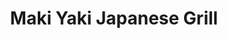 ---
layout: place
title: "Maki Yaki Japanese Grill"
permalink: /wisconsin/milwaukee/maki-yaki-japanese-grill.html
stateAbbr: WI
stateName: Wisconsin
cityName: Milwaukee
seo:
  name: "Maki Yaki Japanese Grill"
  type: Restaurant
  links: null
description: "Maki Yaki Japanese Grill serves delicious sushi in Milwaukee, Wisconsin. Try fresh Japanese dishes for a great dining experience. "
place_id: ChIJRUe-qCoaBYgR7ofMyS2IHgw
photos:
  - name: >-
      places/ChIJRUe-qCoaBYgR7ofMyS2IHgw/photos/AeeoHcKMcgNUQ2bB2XheOznqjiQdgehJWMpeaKIVBdQoM_P2HbFWY5wtc3c6593oLtUWjRVgr0FsQtI3AuryQ1lqkDbwiqUelCo0H8T5Pw6wGmNg0nE72qLfh7kgaLDOTZuvB0kedZO3IO7XtaO2uh1LqJH5Zn6taRkkmLgFWDZ1cytGcwDPe1aS8KwwhLh0w73q-Ajq1fA2Ka4Tz_0UVfOqkeplcBVJp0_RpTdEtdd35awz3ixkDuRSaYoK_HTJLaVkKzanNLaP91q7GeyI-V1MIPKE1bnuMwMCvt3sBL1S8HtCuQ
    widthPx: 3024
    heightPx: 4032
    authorAttributions:
      - displayName: Maki Yaki Japanese Grill
        uri: https://maps.google.com/maps/contrib/109126476323096167555
        photoUri: >-
          https://lh3.googleusercontent.com/a-/ALV-UjUS9G1ITjIssWAskqquOTsvXGsYiBRdG279bBXaJ1JDNL1aLrA=s100-p-k-no-mo
    flagContentUri: >-
      https://www.google.com/local/imagery/report/?cb_client=maps_api_places.places_api&image_key=!1e10!2sAF1QipOCdgOTCfaNPPVwEgAQJfR-N5JDxwjeeGUsGlF5&hl=en-US
    googleMapsUri: >-
      https://www.google.com/maps/place//data=!3m4!1e2!3m2!1sAF1QipOCdgOTCfaNPPVwEgAQJfR-N5JDxwjeeGUsGlF5!2e10!4m2!3m1!1s0x88051a2aa8be4745:0xc1e882dc9cc87ee
  - name: >-
      places/ChIJRUe-qCoaBYgR7ofMyS2IHgw/photos/AeeoHcJA3F3PI_ewFYwEIe4ykNF1uG7zBMS6vHhV4ev-fil826CEYBKreHa4WpfRIBAxEhtLW1Qyz4Yhdj8Ly6S5HYLANTKqKDSPix7M1HFkaRJaXzoAejDMnjr5CxPNqMf8gXYx55mO00y2E3MBf3vKR_44YoAN_r_0kwv_TIU3qQuFcwJ22hFGSK8C9N_RjncnxSL_cNoYulF38FifrPKLJlPuJBzAX43pyk6AJG6Ed3cndwF5WCf0v7buV5G1KamfqRIxWgImPdDylwhblwZXuENN0245nG88aR8eLJ7ZBdqksg
    widthPx: 4800
    heightPx: 3200
    authorAttributions:
      - displayName: Maki Yaki Japanese Grill
        uri: https://maps.google.com/maps/contrib/109126476323096167555
        photoUri: >-
          https://lh3.googleusercontent.com/a-/ALV-UjUS9G1ITjIssWAskqquOTsvXGsYiBRdG279bBXaJ1JDNL1aLrA=s100-p-k-no-mo
    flagContentUri: >-
      https://www.google.com/local/imagery/report/?cb_client=maps_api_places.places_api&image_key=!1e10!2sAF1QipMfSYXvXExCsG11wcnz88Ckgj7E5N7XHzo6DDav&hl=en-US
    googleMapsUri: >-
      https://www.google.com/maps/place//data=!3m4!1e2!3m2!1sAF1QipMfSYXvXExCsG11wcnz88Ckgj7E5N7XHzo6DDav!2e10!4m2!3m1!1s0x88051a2aa8be4745:0xc1e882dc9cc87ee
  - name: >-
      places/ChIJRUe-qCoaBYgR7ofMyS2IHgw/photos/AeeoHcI9ndYFRNuorReBLqNkbcbpuzi2lTQsRO6lrE84ScJmEfkMRRXdT9PCEwAychDIq9i0IHKkTNUmOZ_HhtlvAVgiCjq-9ZAM_WOwoor2LpLaPL08FPp5hHvBDHekIjlt2PWn8-axJawpqnQEeNgV064eHl0EopR7AOTM9dL_2WGVXIYOl9lMe0T0ItmrqhZ9DwpEYvDB5aovm31yYFlr3gDjoGNbDAx2FlvDLA6HyUImzc3DleFC8Y_Shnnia0p2otxhcFeJxv1VjuHL7jfk5GuiSiamg5_v_9yrYSobZXOBKnC2m7rgPmfiv12w1_vPcCtItFRjMXY0TuuhsZ0-H5h_TECFqeDuMhCNQ9DqDATApuLmvuF2758orZWPff6zhtUrRfweurz27H_XcMoOwBDVzmtqo9PsupWji8bvkU8U23k
    widthPx: 3840
    heightPx: 2160
    authorAttributions:
      - displayName: Thammy
        uri: https://maps.google.com/maps/contrib/117655273063024361813
        photoUri: >-
          https://lh3.googleusercontent.com/a/ACg8ocK5LBnGxNiR2fmgtomQg8roWukF20oGAagOg1c_1ONpOXe3Sg=s100-p-k-no-mo
    flagContentUri: >-
      https://www.google.com/local/imagery/report/?cb_client=maps_api_places.places_api&image_key=!1e10!2sCIHM0ogKEICAgICO9o_J_gE&hl=en-US
    googleMapsUri: >-
      https://www.google.com/maps/place//data=!3m4!1e2!3m2!1sCIHM0ogKEICAgICO9o_J_gE!2e10!4m2!3m1!1s0x88051a2aa8be4745:0xc1e882dc9cc87ee
  - name: >-
      places/ChIJRUe-qCoaBYgR7ofMyS2IHgw/photos/AeeoHcK8RoFuh-UqBT1YA9jmI89QYq9ZWAUCorJs6tzS82QjOcKMe0XmeW3pE8ZF6evZVX7dzp_hMXgoPy1RHiGrNzhZn3QuQsxKplK8v_9qBvDKIOWEANKC407htsRUcP2gcdwCpyiOj_nzluo3jPE-1OM0B0REatukcJ3ECJO85dapdGN5_0g5qQBFjRCUvkJKKf8Ou7vvwJMPJKGBwxlPB8_KbYBEseTysnpiS2YC54b9YVMr67RFax2na5EKsrDcnkguhnkYTlAaliC7Rp0Os-D2kSWxLanVwa0kDphwHL51Sw
    widthPx: 4800
    heightPx: 3200
    authorAttributions:
      - displayName: Maki Yaki Japanese Grill
        uri: https://maps.google.com/maps/contrib/109126476323096167555
        photoUri: >-
          https://lh3.googleusercontent.com/a-/ALV-UjUS9G1ITjIssWAskqquOTsvXGsYiBRdG279bBXaJ1JDNL1aLrA=s100-p-k-no-mo
    flagContentUri: >-
      https://www.google.com/local/imagery/report/?cb_client=maps_api_places.places_api&image_key=!1e10!2sAF1QipMeMk5XUkvbjfWOI_-BTLqrsDV4gK-mxdrFCxk-&hl=en-US
    googleMapsUri: >-
      https://www.google.com/maps/place//data=!3m4!1e2!3m2!1sAF1QipMeMk5XUkvbjfWOI_-BTLqrsDV4gK-mxdrFCxk-!2e10!4m2!3m1!1s0x88051a2aa8be4745:0xc1e882dc9cc87ee
  - name: >-
      places/ChIJRUe-qCoaBYgR7ofMyS2IHgw/photos/AeeoHcJMOxQxRgPaszMkNFS202i_0oV_B9yUj2bFb_RHLj_1FfVt7U_V78jmNvcMVdjZN2onbalqSwa8hAhcVoXlJ8GI3s7aAH22uwKZfJ8kZ4XWBsf6iBlIyH1e8b4qeINfc9GX6fb_DjeOC-4peCbAIqajnmubl1vKokpCeTWTXeGf1hjMGJ97W52D9Y4XlK5pPLnIhZP5fqZLWjq0zGQi5SIn9YcADAhnHNg3qXDhYG8rvYEkM8vtqiMu2IaU34HGjMTU6d_L55idBEU9O0PYcON1svaPdoADwPZZxb68N4E1MhzFLB8WOjNLetFdN9_N_U7seyh471A5pOH2JZ0GoB2mC0DVWxeULdeE2zdeowsxTPoPjPknVJPUOZntHWK1MZiLmPau95QqJ-G8gKmB33NoY-pl39SqIPrA0AmikqpoOxL4VC-o9QM1k-q1VF4Z
    widthPx: 2988
    heightPx: 3028
    authorAttributions:
      - displayName: Dave Shapiro
        uri: https://maps.google.com/maps/contrib/104110205251173492031
        photoUri: >-
          https://lh3.googleusercontent.com/a-/ALV-UjV6z_tvdIBlHA63EPd3Czjyf_S5ZLdHJhJZfMZ6t34jPiyJNoflLw=s100-p-k-no-mo
    flagContentUri: >-
      https://www.google.com/local/imagery/report/?cb_client=maps_api_places.places_api&image_key=!1e10!2sCIABIhAA3ilWHiVegGgEO7AACNo7&hl=en-US
    googleMapsUri: >-
      https://www.google.com/maps/place//data=!3m4!1e2!3m2!1sCIABIhAA3ilWHiVegGgEO7AACNo7!2e10!4m2!3m1!1s0x88051a2aa8be4745:0xc1e882dc9cc87ee
  - name: >-
      places/ChIJRUe-qCoaBYgR7ofMyS2IHgw/photos/AeeoHcJ2d1yZZ4G9zXmI2aqdc7I4LV71zdIqYxCIwGLWEqlLwxnz-qCQru-4jvICRklp0bvSpgQ9rApMJm9Nq--Moaq32C6ZbzF7vSonFIFLeemk2jQUbnC43IqaVpEoegADjmvqsWhncnW3gjzrJrslj9OxwIUFX0eep_1gUwUTJusE-besh9H7-RVt-x9GOCB4_piJT7txFCEQd_XkD4geir2g6OQBRxDTJdB_Ttr49iWCXX177exzUyWkAkh7_DlyrJd3wXmThnqLuZGWEmexBIHmyu4AK0KrXmhR9UtOKeRZv2JLZwzc3bbVB47hTCJkV7K49nXT29N7EWOlXxf5GZwSWf3TnUxwBUddV6h_o8Q7-zvU2NUuRifkfjDwCChuvRzUPQX-HWp4oUM4jiLvq32jCXswe55utUGRWyKXYmlaArSN
    widthPx: 1920
    heightPx: 1080
    authorAttributions:
      - displayName: Hector Murrieta
        uri: https://maps.google.com/maps/contrib/115544687261012060087
        photoUri: >-
          https://lh3.googleusercontent.com/a-/ALV-UjV9opZVJz5qhyIOweqSjdjoZ6b3kZqha1-NQMtu5Pz7iyzjOBqD=s100-p-k-no-mo
    flagContentUri: >-
      https://www.google.com/local/imagery/report/?cb_client=maps_api_places.places_api&image_key=!1e10!2sCIHM0ogKEICAgICJyYTxxwE&hl=en-US
    googleMapsUri: >-
      https://www.google.com/maps/place//data=!3m4!1e2!3m2!1sCIHM0ogKEICAgICJyYTxxwE!2e10!4m2!3m1!1s0x88051a2aa8be4745:0xc1e882dc9cc87ee
  - name: >-
      places/ChIJRUe-qCoaBYgR7ofMyS2IHgw/photos/AeeoHcJiPgl67EtZ3ACOB71Sd1KwaukcqIyVNydqp69J_QPOqsblduBEo8jRgkHLCRIJLntkRFQWn8ytgVtgr4fEvt3ocq4dgkq2_jnWPwtMMj_BXMMh6wwXcvky9tIkudVsxFFaDYT646CQGCi2uGOipQTKXO58qqBXJKuiCwPtz5WBP6nm6BO3E4jwiV0z4vB5HFoLoy4c_M09xNlpRbqjehU4mGLQJG79Z6dx0t9iydIloC7qbrwtK_TTHMqAksKyn_8ZVpIMf5rgS0Cr53C06F00F60762YCQBE3dhXuxm_NMdvW63Di5RKUumiq28ge5qj1kOOSZmW56CDJuayoH8L_H7LGCh32hVJx2KOA947kYpgOMI96Oi_yX4Hac1r_ckeiy5Y-6hsw7d_EjWTrAmDmJVmTU7TSS8gc4HK3x8I
    widthPx: 2921
    heightPx: 1594
    authorAttributions:
      - displayName: M. A.
        uri: https://maps.google.com/maps/contrib/108570096475390782071
        photoUri: >-
          https://lh3.googleusercontent.com/a/ACg8ocJz-Uruiuq_pVjB0wbDvcp3x0Wcs4AeHjoDW2icw_Jg79WHLk4=s100-p-k-no-mo
    flagContentUri: >-
      https://www.google.com/local/imagery/report/?cb_client=maps_api_places.places_api&image_key=!1e10!2sCIHM0ogKEICAgICGh93uPw&hl=en-US
    googleMapsUri: >-
      https://www.google.com/maps/place//data=!3m4!1e2!3m2!1sCIHM0ogKEICAgICGh93uPw!2e10!4m2!3m1!1s0x88051a2aa8be4745:0xc1e882dc9cc87ee
  - name: >-
      places/ChIJRUe-qCoaBYgR7ofMyS2IHgw/photos/AeeoHcLFN7BNLorYSFRfJrPqGhz8G7WS2XooVxmb8s_ms3tSGUTpYgHYEkBcbE1GOOqam-xctCyfDEM-4PFghHj-Lf-nNcYGufO4Zuz0GOZzohsplwKFo3Mu6F_1ZZL7fnAoM8nlOPwyF4VFEGkga2cSoBrSMxqMeGd56OGYy_wEEpeT89UqjqvU0x_wJ5VUMjlCYhimEOxiGiY9R0-lt2L1XDx6vpU7Aa1DYkQzr80olT7wMbtj7gcwTbS50WCUErINFnuN2UjFbOnk2_QjCoNjvDY9F7h-dECmzAYTad-nELqW5MhMpmnsNfkJqdV0gF8VJtq-SyGwmdJROIOT9BRvZl-OxUGfrpUMqHWQCufa4SnQVoyLOuPe_MEhYh61sLz0pWpGSaxKQyxGrm5FPvH1s-ZbBV7bF2pVPBzRy37boIpGag
    widthPx: 4080
    heightPx: 3072
    authorAttributions:
      - displayName: The Borg Cooking Show
        uri: https://maps.google.com/maps/contrib/111315885489351120013
        photoUri: >-
          https://lh3.googleusercontent.com/a-/ALV-UjUoAY7Y4Dd93qUFARJWfv14j9_Q2fPPSfXC-esrGRbpWcUS0FI=s100-p-k-no-mo
    flagContentUri: >-
      https://www.google.com/local/imagery/report/?cb_client=maps_api_places.places_api&image_key=!1e10!2sCIHM0ogKEICAgICnuaf5TQ&hl=en-US
    googleMapsUri: >-
      https://www.google.com/maps/place//data=!3m4!1e2!3m2!1sCIHM0ogKEICAgICnuaf5TQ!2e10!4m2!3m1!1s0x88051a2aa8be4745:0xc1e882dc9cc87ee
  - name: >-
      places/ChIJRUe-qCoaBYgR7ofMyS2IHgw/photos/AeeoHcLwZsZ00N5rbsBuIYp9k6iqB1niBrz-BKrozG1bed6FrSUZ01bKdcGPdaPo_3q7vZ7Hdt7ip3p92Z_7K5yQ2ceQewG_t7vervwt7eTrQOGeKnJbXt1_o_cQfJwrYPyjHGv2-K-JgpzrY1iDn__drJZmodr-NA_ozskknlz2JMI_LwGygB-HvEFK65n5mjN7Hpf9aqg9FLPy6aQKVzoIjdhtX7jcJWAznRz36yZHA6tNDaJo9Pj5XQYS7zRT57QQXGWdEaGm6_8l1kc_t_Nx49UkUp6h_G5SskYwO7yFjepSfDswu4YSElXlWTTSG-34aVd2aHHXIxaSBf4jEvzfnFg0_NcG7gLqGOSkgNBsF9qZznF-MNzOfi_xKkKwHPdrk88IpOhc8smLbAiWaAFaoZ8wdnzWm3VhmsLjj0w4ovLvfnO9
    widthPx: 4080
    heightPx: 3072
    authorAttributions:
      - displayName: The Borg Cooking Show
        uri: https://maps.google.com/maps/contrib/111315885489351120013
        photoUri: >-
          https://lh3.googleusercontent.com/a-/ALV-UjUoAY7Y4Dd93qUFARJWfv14j9_Q2fPPSfXC-esrGRbpWcUS0FI=s100-p-k-no-mo
    flagContentUri: >-
      https://www.google.com/local/imagery/report/?cb_client=maps_api_places.places_api&image_key=!1e10!2sCIHM0ogKEICAgICHwJjg9wE&hl=en-US
    googleMapsUri: >-
      https://www.google.com/maps/place//data=!3m4!1e2!3m2!1sCIHM0ogKEICAgICHwJjg9wE!2e10!4m2!3m1!1s0x88051a2aa8be4745:0xc1e882dc9cc87ee
  - name: >-
      places/ChIJRUe-qCoaBYgR7ofMyS2IHgw/photos/AeeoHcJ3Pmx-yFLg7qEZ2ACYUJnLJ2MARy6uwMbgbiEPeVpaBq52jS1GfffJ_IaokvQIjL_QllfNNZZRXz4F05q20DUXHaHkkqvIYAeJCoh0PZMdRUdMrGFR2278IuW-oDPIdFpHLcgsc4Dq2rYZXLHK_cTWAGwVkc-Jsx6TMVbUURUcI5fTF4TddJBqdhGWrO5o6VuL0UxdKSWIAEeX7d3soayWhHwdiaF5O9NI8vcaWNJFYABDjFBp1s3IBXOggICv7R3Msku_AX0sSpVr4ugMegqsWm7qCQQnckPI8fHdxSx6p3r__4oLye-rO6UAHvcn_AZCSwlAlxDp_56_g4Th5K2eaiGx7MpZYtW56zUb98OQZu-kYxDp2k0S4yrjEUh9dEbn9oQeLieuLZyiTWLM3aXHPlNXeWwl0bY9GkNo7ZLnzw
    widthPx: 4080
    heightPx: 3072
    authorAttributions:
      - displayName: The Borg Cooking Show
        uri: https://maps.google.com/maps/contrib/111315885489351120013
        photoUri: >-
          https://lh3.googleusercontent.com/a-/ALV-UjUoAY7Y4Dd93qUFARJWfv14j9_Q2fPPSfXC-esrGRbpWcUS0FI=s100-p-k-no-mo
    flagContentUri: >-
      https://www.google.com/local/imagery/report/?cb_client=maps_api_places.places_api&image_key=!1e10!2sCIHM0ogKEICAgIC9t-TXOg&hl=en-US
    googleMapsUri: >-
      https://www.google.com/maps/place//data=!3m4!1e2!3m2!1sCIHM0ogKEICAgIC9t-TXOg!2e10!4m2!3m1!1s0x88051a2aa8be4745:0xc1e882dc9cc87ee
address: 1616 W Wisconsin Ave, Milwaukee, WI 53233, USA
street: 1616 W Wisconsin Ave
city: Milwaukee
state: WI
zip: '53233'
country: USA
neighborhood: Marquette
latitude: '43.038843'
longitude: '-87.933675'
accessibility_options:
  wheelchairAccessibleParking: true
  wheelchairAccessibleEntrance: true
  wheelchairAccessibleRestroom: true
  wheelchairAccessibleSeating: true
business_status: OPERATIONAL
name: Maki Yaki Japanese Grill
google_maps_links:
  directionsUri: >-
    https://www.google.com/maps/dir//''/data=!4m7!4m6!1m1!4e2!1m2!1m1!1s0x88051a2aa8be4745:0xc1e882dc9cc87ee!3e0
  placeUri: https://maps.google.com/?cid=873285107996985326
  writeAReviewUri: >-
    https://www.google.com/maps/place//data=!4m3!3m2!1s0x88051a2aa8be4745:0xc1e882dc9cc87ee!12e1
  reviewsUri: >-
    https://www.google.com/maps/place//data=!4m4!3m3!1s0x88051a2aa8be4745:0xc1e882dc9cc87ee!9m1!1b1
  photosUri: >-
    https://www.google.com/maps/place//data=!4m3!3m2!1s0x88051a2aa8be4745:0xc1e882dc9cc87ee!10e5
primary_type: Japanese Restaurant
opening_hours: null
secondary_opening_hours: null
phone: null
price_level: null
price_range: null
rating: null
rating_count: 0
website: null
reviews: null
parking_options: null
payment_options: null
allow_dogs: null
curbside_pickup: null
delivery: null
dine_in: null
good_for_children: null
good_for_groups: null
good_for_sports: null
live_music: null
menu_for_children: null
outdoor_seating: null
reservable: null
restroom: null
serves_beer: null
serves_breakfast: null
serves_brunch: null
serves_cocktails: null
serves_coffee: null
serves_dinner: null
serves_dessert: null
serves_lunch: null
serves_vegetarian_food: null
serves_wine: null
takeout: null
update_category: pro
summary: null

---